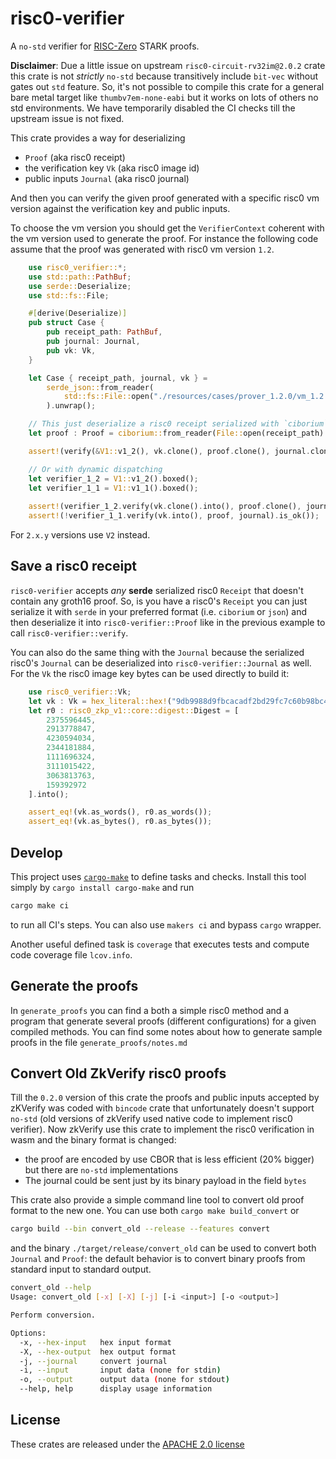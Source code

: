 # risc0-verifier

A `no-std` verifier for [RISC-Zero](https://github.com/risc0/risc0) STARK proofs.

**Disclaimer**: Due a little issue on upstream `risc0-circuit-rv32im@2.0.2` crate this crate is not _strictly_ 
`no-std` because transitively include `bit-vec` without gates out `std` feature. So, it's not possible to compile this 
crate for a general bare metal target like `thumbv7em-none-eabi` but it works on lots of others no std environments. 
We have temporarily disabled the CI checks till the upstream issue is not fixed.

This crate provides a way for deserializing

- `Proof` (aka risc0 receipt)
- the verification key `Vk` (aka risc0 image id)
- public inputs `Journal` (aka risc0 journal)

And then you can verify the given proof generated with a specific risc0 vm version against
the verification key and public inputs.

To choose the vm version you should get the `VerifierContext` coherent with the
vm version used to generate the proof. For instance the following code assume that the proof
was generated with risc0 vm version `1.2`.

```rust
    use risc0_verifier::*;
    use std::path::PathBuf;
    use serde::Deserialize;
    use std::fs::File;

    #[derive(Deserialize)]
    pub struct Case {
        pub receipt_path: PathBuf,
        pub journal: Journal,
        pub vk: Vk,
    }

    let Case { receipt_path, journal, vk } =
        serde_json::from_reader(
            std::fs::File::open("./resources/cases/prover_1.2.0/vm_1.2.0/poseidon2_22.json").unwrap()
        ).unwrap();

    // This just deserialize a risc0 receipt serialized with `ciborium` crate
    let proof : Proof = ciborium::from_reader(File::open(receipt_path).unwrap()).unwrap();

    assert!(verify(&V1::v1_2(), vk.clone(), proof.clone(), journal.clone()).is_ok());

    // Or with dynamic dispatching
    let verifier_1_2 = V1::v1_2().boxed();
    let verifier_1_1 = V1::v1_1().boxed();
    
    assert!(verifier_1_2.verify(vk.clone().into(), proof.clone(), journal.clone()).is_ok());
    assert!(!verifier_1_1.verify(vk.into(), proof, journal).is_ok());
```

For `2.x.y` versions use `V2` instead. 

## Save a risc0 receipt

`risc0-verifier` accepts _any_ **serde** serialized risc0 `Receipt` that doesn't
contain any groth16 proof. So, is you have a risc0's `Receipt` you can just serialize it
with `serde` in your preferred format (i.e. `ciborium` or `json`) and then deserialize
it into `risc0-verifier::Proof` like in the previous example to call `risc0-verifier::verify`.

You can also do the same thing with the `Journal` because the serialized risc0's `Journal` can
be deserialized into `risc0-verifier::Journal` as well. For the
`Vk` the risc0 image key bytes can be used directly to build it:

```rust
    use risc0_verifier::Vk;
    let vk : Vk = hex_literal::hex!("9db9988d9fbcacadf2bd29fc7c60b98bc4234342fe536eb983169eb6cc248009").into();
    let r0 : risc0_zkp_v1::core::digest::Digest = [
        2375596445,
        2913778847,
        4230594034,
        2344181884,
        1111696324,
        3111015422,
        3063813763,
        159392972
    ].into();

    assert_eq!(vk.as_words(), r0.as_words());
    assert_eq!(vk.as_bytes(), r0.as_bytes());
```

## Develop

This project uses [`cargo-make`](https://github.com/sagiegurari/cargo-make) to define
tasks and checks. Install this tool simply by `cargo install cargo-make` and run

```sh
cargo make ci
```

to run all CI's steps. You can also use `makers ci` and bypass `cargo` wrapper.

Another useful defined task is `coverage` that executes tests and compute code
coverage file `lcov.info`.

## Generate the proofs

In `generate_proofs` you can find a both a simple risc0 method and a program that
generate several proofs (different configurations) for a given compiled methods. You
can find some notes about how to generate sample proofs in the file `generate_proofs/notes.md`

## Convert Old ZkVerify risc0 proofs

Till the `0.2.0` version of this crate the proofs and public inputs accepted by zKVerify
was coded with `bincode` crate that unfortunately doesn't support `no-std` (old versions
of zkVerify used native code to implement risc0 verifier). Now zkVerify use this crate to
implement the risc0 verification in wasm and the binary format is changed:

- the proof are encoded by use CBOR that is less efficient (20% bigger) but there are
  `no-std` implementations
- The journal could be sent just by its binary payload in the field `bytes`

This crate also provide a simple command line tool to convert old proof format to the new
one. You can use both `cargo make build_convert` or

```sh
cargo build --bin convert_old --release --features convert
```

and the binary `./target/release/convert_old` can be used to convert both `Journal` and `Proof`:
the default behavior is to convert binary proofs from standard input to standard output.

```sh
convert_old --help
Usage: convert_old [-x] [-X] [-j] [-i <input>] [-o <output>]

Perform conversion.

Options:
  -x, --hex-input   hex input format
  -X, --hex-output  hex output format
  -j, --journal     convert journal
  -i, --input       input data (none for stdin)
  -o, --output      output data (none for stdout)
  --help, help      display usage information
```

## License

These crates are released under the [APACHE 2.0 license](LICENSE-APACHE2)
